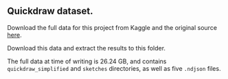 ## Quickdraw dataset.

Download the full data for this project from Kaggle and the original source [here](https://www.kaggle.com/google/tinyquickdraw?select=quickdraw_simplified). 

Download this data and extract the results to this folder.

The full data at time of writing is 26.24 GB, and contains `quickdraw_simplified` and `sketches` directories, as well as five `.ndjson` files.